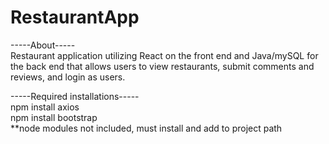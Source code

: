 # RestaurantApp

-----About----- <br />
Restaurant application utilizing React on the front end and Java/mySQL for the back end that allows users to view restaurants, submit comments and reviews, and login as users. 

-----Required installations----- <br />
npm install axios <br />
npm install bootstrap <br />
**node modules not included, must install and add to project path <br />